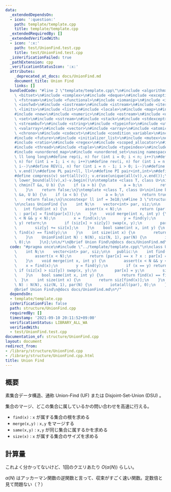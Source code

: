 ```yaml
---
data:
  _extendedDependsOn:
  - icon: ':question:'
    path: template/template.cpp
    title: template/template.cpp
  _extendedRequiredBy: []
  _extendedVerifiedWith:
  - icon: ':x:'
    path: test/UnionFind.test.cpp
    title: test/UnionFind.test.cpp
  _isVerificationFailed: true
  _pathExtension: cpp
  _verificationStatusIcon: ':x:'
  attributes:
    _deprecated_at_docs: docs/UnionFind.md
    document_title: Union Find
    links: []
  bundledCode: "#line 2 \"template/template.cpp\"\n#include <algorithm>\n#include\
    \ <bitset>\n#include <complex>\n#include <deque>\n#include <exception>\n#include\
    \ <fstream>\n#include <functional>\n#include <iomanip>\n#include <ios>\n#include\
    \ <iosfwd>\n#include <iostream>\n#include <istream>\n#include <iterator>\n#include\
    \ <limits>\n#include <list>\n#include <locale>\n#include <map>\n#include <memory>\n\
    #include <new>\n#include <numeric>\n#include <ostream>\n#include <queue>\n#include\
    \ <set>\n#include <sstream>\n#include <stack>\n#include <stdexcept>\n#include\
    \ <streambuf>\n#include <string>\n#include <typeinfo>\n#include <utility>\n#include\
    \ <valarray>\n#include <vector>\n#include <array>\n#include <atomic>\n#include\
    \ <chrono>\n#include <codecvt>\n#include <condition_variable>\n#include <forward_list>\n\
    #include <future>\n#include <initializer_list>\n#include <mutex>\n#include <random>\n\
    #include <ratio>\n#include <regex>\n#include <scoped_allocator>\n#include <system_error>\n\
    #include <thread>\n#include <tuple>\n#include <typeindex>\n#include <type_traits>\n\
    #include <unordered_map>\n#include <unordered_set>\nusing namespace std;\n#define\
    \ ll long long\n#define rep(i, n) for (int i = 0; i < n; i++)\n#define REP(i,\
    \ n) for (int i = 1; i < n; i++)\n#define rev(i, n) for (int i = n - 1; i >= 0;\
    \ i--)\n#define REV(i, n) for (int i = n - 1; i > 0; i--)\n#define all(v) v.begin(),\
    \ v.end()\n#define PL pair<ll, ll>\n#define PI pair<int,int>\n#define len(s) (int)s.size()\n\
    #define compress(v) sort(all(v)); v.erase(unique(all(v)),v.end());\n#define comid(v,x)\
    \ lower_bound(all(v),x)-v.begin()\n\ntemplate <class T, class U>\ninline bool\
    \ chmin(T &a, U b) {\n    if (a > b) {\n        a = b;\n        return true;\n\
    \    }\n    return false;\n}\ntemplate <class T, class U>\ninline bool chmax(T\
    \ &a, U b) {\n    if (a < b) {\n        a = b;\n        return true;\n    }\n\
    \    return false;\n}\nconstexpr ll inf = 3e18;\n#line 3 \"structure/UnionFind.cpp\"\
    \n\nclass UnionFind {\n    int N;\n    vector<int> par, siz;\n\n   public:\n \
    \   int find(int x) {\n        assert(x < N);\n        return (par[x] == x ? x\
    \ : par[x] = find(par[x]));\n    }\n    void merge(int x, int y) {\n        assert(x\
    \ < N && y < N);\n        x = find(x);\n        y = find(y);\n        if (x ==\
    \ y) return;\n        if (siz[x] > siz[y]) swap(x, y);\n        par[x] = y;\n\
    \        siz[y] += siz[x];\n    }\n    bool same(int x, int y) {\n        return\
    \ find(x) == find(y);\n    }\n    int size(int x) {\n        return siz[find(x)];\n\
    \    }\n    UnionFind(int N) : N(N), siz(N, 1), par(N) {\n        iota(all(par),\
    \ 0);\n    }\n};\n\n/*\n@brief Union Find\n@docs docs/UnionFind.md\n*/\n"
  code: "#pragma once\n#include \"../template/template.cpp\"\n\nclass UnionFind {\n\
    \    int N;\n    vector<int> par, siz;\n\n   public:\n    int find(int x) {\n\
    \        assert(x < N);\n        return (par[x] == x ? x : par[x] = find(par[x]));\n\
    \    }\n    void merge(int x, int y) {\n        assert(x < N && y < N);\n    \
    \    x = find(x);\n        y = find(y);\n        if (x == y) return;\n       \
    \ if (siz[x] > siz[y]) swap(x, y);\n        par[x] = y;\n        siz[y] += siz[x];\n\
    \    }\n    bool same(int x, int y) {\n        return find(x) == find(y);\n  \
    \  }\n    int size(int x) {\n        return siz[find(x)];\n    }\n    UnionFind(int\
    \ N) : N(N), siz(N, 1), par(N) {\n        iota(all(par), 0);\n    }\n};\n\n/*\n\
    @brief Union Find\n@docs docs/UnionFind.md\n*/"
  dependsOn:
  - template/template.cpp
  isVerificationFile: false
  path: structure/UnionFind.cpp
  requiredBy: []
  timestamp: '2021-09-10 20:11:52+09:00'
  verificationStatus: LIBRARY_ALL_WA
  verifiedWith:
  - test/UnionFind.test.cpp
documentation_of: structure/UnionFind.cpp
layout: document
redirect_from:
- /library/structure/UnionFind.cpp
- /library/structure/UnionFind.cpp.html
title: Union Find
---
```

## 概要

素集合データ構造、通称 Union-Find (UF) または Disjoint-Set-Union (DSU) 。

集合のマージ、どこの集合に属しているかの問い合わせを高速に行える。

- ```find(x)``` : ```x``` が属する集合の根を求める
- ```merge(x,y)``` : ```x,y``` をマージする
- ```same(x,y)``` : ```x,y``` が同じ集合に属するかを求める
- ```size(x)``` : ```x``` が属する集合のサイズを求める

## 計算量

これよく分かってないけど、1回のクエリあたり $O(\alpha (N))$ らしい。

$\alpha(N)$ はアッカーマン関数の逆関数と言って、収束がすごく速い関数。定数倍と見て問題ない（？）